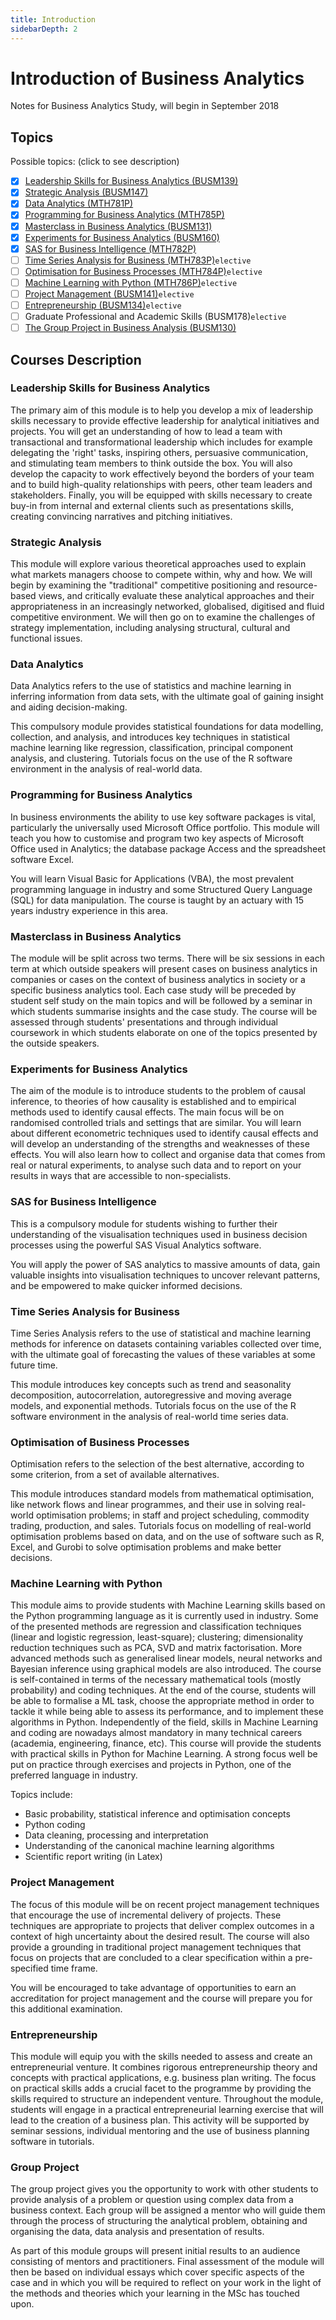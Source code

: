 ```yaml
---
title: Introduction
sidebarDepth: 2
---
```

# Introduction of Business Analytics
Notes for Business Analytics Study, will begin in September 2018

## Topics
Possible topics: (click to see description)

* [x] [Leadership Skills for Business Analytics (BUSM139)](#leadership-skills-for-business-analytics)
* [x] [Strategic Analysis (BUSM147)](#strategic-analysis)
* [x] [Data Analytics (MTH781P)](#data-analytics)
* [x] [Programming for Business Analytics (MTH785P)](#programming-for-business-analytics)
* [x] [Masterclass in Business Analytics (BUSM131)](#masterclass-in-business-analytics)
* [x] [Experiments for Business Analytics (BUSM160)](#experiments-for-business-analytics)
* [x] [SAS for Business Intelligence (MTH782P)](#sas-for-business-intelligence)
* [ ] [Time Series Analysis for Business (MTH783P)](#time-series-analysis-for-business)`elective`
* [ ] [Optimisation for Business Processes (MTH784P)](#optimisation-of-business-processes)`elective`
* [ ] [Machine Learning with Python (MTH786P)](#machine-learning-with-python)`elective`
* [ ] [Project Management (BUSM141)](#project-management)`elective`
* [ ] [Entrepreneurship (BUSM134)](#entrepreneurship)`elective`
* [ ] Graduate Professional and Academic Skills (BUSM178)`elective`
* [ ] [The Group Project in Business Analysis (BUSM130)](#group-project)

## Courses Description

### Leadership Skills for Business Analytics

The primary aim of this module is to help you develop a mix of leadership skills necessary to provide effective leadership for analytical initiatives and projects. You will get an understanding of how to lead a team with transactional and transformational leadership which includes for example delegating the 'right' tasks, inspiring others, persuasive communication, and stimulating team members to think outside the box. You will also develop the capacity to work effectively beyond the borders of your team and to build high-quality relationships with peers, other team leaders and stakeholders. Finally, you will be equipped with skills necessary to create buy-in from internal and external clients such as presentations skills, creating convincing narratives and pitching initiatives.

### Strategic Analysis

This module will explore various theoretical approaches used to explain what markets managers choose to compete within, why and how. We will begin by examining the "traditional" competitive positioning and resource-based views, and critically evaluate these analytical approaches and their appropriateness in an increasingly networked, globalised, digitised and fluid competitive environment. We will then go on to examine the challenges of strategy implementation, including analysing structural, cultural and functional issues.

### Data Analytics

Data Analytics refers to the use of statistics and machine learning in inferring information from data sets, with the ultimate goal of gaining insight and aiding decision-making.

This compulsory module provides statistical foundations for data modelling, collection, and analysis, and introduces key techniques in statistical machine learning like regression, classification, principal component analysis, and clustering. Tutorials focus on the use of the R software environment in the analysis of real-world data.

### Programming for Business Analytics

In business environments the ability to use key software packages is vital, particularly the universally used Microsoft Office portfolio. This module will teach you how to customise and program two key aspects of Microsoft Office used in Analytics; the database package Access and the spreadsheet software Excel.

You will learn Visual Basic for Applications (VBA), the most prevalent programming language in industry and some Structured Query Language (SQL) for data manipulation. The course is taught by an actuary with 15 years industry experience in this area.

### Masterclass in Business Analytics

The module will be split across two terms. There will be six sessions in each term at which outside speakers will present cases on business analytics in companies or cases on the context of business analytics in society or a specific business analytics tool. Each case study will be preceded by student self study on the main topics and will be followed by a seminar in which students summarise insights and the case study. The course will be assessed through students' presentations and through individual coursework in which students elaborate on one of the topics presented by the outside speakers.

### Experiments for Business Analytics

The aim of the module is to introduce students to the problem of causal inference, to theories of how causality is established and to empirical methods used to identify causal effects. The main focus will be on randomised controlled trials and settings that are similar. You will learn about different econometric techniques used to identify causal effects and will develop an understanding of the strengths and weaknesses of these effects. You will also learn how to collect and organise data that comes from real or natural experiments, to analyse such data and to report on your results in ways that are accessible to non-specialists.

### SAS for Business Intelligence

This is a compulsory module for students wishing to further their understanding of the visualisation techniques used in business decision processes using the powerful SAS Visual Analytics software.

You will apply the power of SAS analytics to massive amounts of data, gain valuable insights into visualisation techniques to uncover relevant patterns, and be empowered to make quicker informed decisions.

### Time Series Analysis for Business

Time Series Analysis refers to the use of statistical and machine learning methods for inference on datasets containing variables collected over time, with the ultimate goal of forecasting the values of these variables at some future time.

This module introduces key concepts such as trend and seasonality decomposition, autocorrelation, autoregressive and moving average models, and exponential methods. Tutorials focus on the use of the R software environment in the analysis of real-world time series data.

### Optimisation of Business Processes

Optimisation refers to the selection of the best alternative, according to some criterion, from a set of available alternatives.

This module introduces standard models from mathematical optimisation, like network flows and linear programmes, and their use in solving real-world optimisation problems; in staff and project scheduling, commodity trading, production, and sales. Tutorials focus on modelling of real-world optimisation problems based on data, and on the use of software such as R, Excel, and Gurobi to solve optimisation problems and make better decisions.

### Machine Learning with Python

This module aims to provide students with Machine Learning skills based on the Python programming language as it is currently used in industry. Some of the presented methods are regression and classification techniques (linear and logistic regression, least-square); clustering; dimensionality reduction techniques such as PCA, SVD and matrix factorisation. More advanced methods such as generalised linear models, neural networks and Bayesian inference using graphical models are also introduced. The course is self-contained in terms of the necessary mathematical tools (mostly probability) and coding techniques. At the end of the course, students will be able to formalise a ML task, choose the appropriate method in order to tackle it while being able to assess its performance, and to implement these algorithms in Python. Independently of the field, skills in Machine Learning and coding are nowadays almost mandatory in many technical careers (academia, engineering, finance, etc). This course will provide the students with practical skills in Python for Machine Learning. A strong focus well be put on practice through exercises and projects in Python, one of the preferred language in industry.

Topics include:

* Basic probability, statistical inference and optimisation concepts
* Python coding
* Data cleaning, processing and interpretation
* Understanding of the canonical machine learning algorithms
* Scientific report writing (in Latex)

### Project Management

The focus of this module will be on recent project management techniques that encourage the use of incremental delivery of projects. These techniques are appropriate to projects that deliver complex outcomes in a context of high uncertainty about the desired result. The course will also provide a grounding in traditional project management techniques that focus on projects that are concluded to a clear specification within a pre-specified time frame.

You will be encouraged to take advantage of opportunities to earn an accreditation for project management and the course will prepare you for this additional examination.

### Entrepreneurship

This module will equip you with the skills needed to assess and create an entrepreneurial venture.  It combines rigorous entrepreneurship theory and concepts with practical applications, e.g. business plan writing. The focus on practical skills adds a crucial facet to the programme by providing the skills required to structure an independent venture. Throughout the module, students will engage in a practical entrepreneurial learning exercise that will lead to the creation of a business plan. This activity will be supported by seminar sessions, individual mentoring and the use of business planning software in tutorials.

### Group Project

The group project gives you the opportunity to work with other students to provide analysis of a problem or question using complex data from a business context. Each group will be assigned a mentor who will guide them through the process of structuring the analytical problem, obtaining and organising the data, data analysis and presentation of results.

As part of this module groups will present initial results to an audience consisting of mentors and practitioners. Final assessment of the module will then be based on individual essays which cover specific aspects of the case and in which you will be required to reflect on your work in the light of the methods and theories which your learning in the MSc has touched upon.









